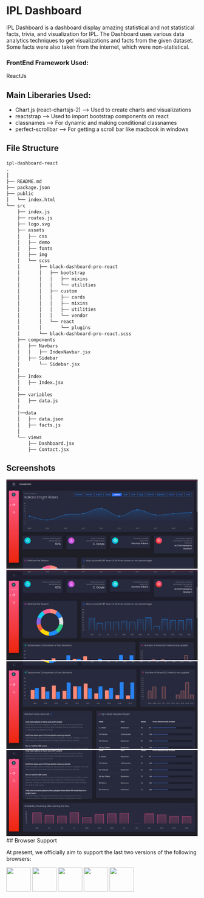 # IPL Dashboard

IPL Dashboard is a dashboard display amazing statistical and not statistical facts, trivia, and visualization for IPL. The Dashboard uses various data analytics techniques to get visualizations and facts from the given dataset. Some facts were also taken from the internet, which were non-statistical.

### FrontEnd Framework Used:
 ReactJs
 
## Main Liberaries Used:

* Chart.js (react-chartsjs-2) --> Used to create charts and visualizations
* reactstrap --> Used to import bootstrap components on react
* classnames --> For dynamic and making conditional classnames 
* perfect-scrollbar --> For getting a scroll bar like macbook in windows

## File Structure

```
ipl-dashboard-react
.
│
├── README.md
├── package.json
├── public
│   └── index.html
└── src
    ├── index.js
    ├── routes.js
    ├── logo.svg
    ├── assets
    │   ├── css
    │   ├── demo
    │   ├── fonts
    │   ├── img
    │   └── scss
    │       ├── black-dashboard-pro-react
    │       │   ├── bootstrap
    │       │   │   ├── mixins
    │       │   │   └── utilities
    │       │   ├── custom
    │       │   │   ├── cards
    │       │   │   ├── mixins
    │       │   │   ├── utilities
    │       │   │   └── vendor
    │       │   └── react
    │       │       └── plugins
    │       └── black-dashboard-pro-react.scss
    ├── components
    │   ├── Navbars
    │   │   ├── IndexNavbar.jsx
    │   ├── Sidebar
    │       └── Sidebar.jsx
    |
    ├── Index
    │   ├── Index.jsx
    │   
    ├── variables
    │   ├── data.js
    │
    │──data   
    │   ├── data.json
    │   ├── facts.js
    │
    └── views
        ├── Dashboard.jsx
        ├── Contact.jsx
```
## Screenshots
<img src="./SS/Screenshot (401).png">
<img src="./SS/Screenshot (402).png">
<img src="./SS/Screenshot (403).png">
<img src="./SS/Screenshot (404).png">
## Browser Support

At present, we officially aim to support the last two versions of the following browsers:

<img src="https://s3.amazonaws.com/creativetim_bucket/github/browser/chrome.png" width="64" height="64"> <img src="https://s3.amazonaws.com/creativetim_bucket/github/browser/firefox.png" width="64" height="64"> <img src="https://s3.amazonaws.com/creativetim_bucket/github/browser/edge.png" width="64" height="64"> <img src="https://s3.amazonaws.com/creativetim_bucket/github/browser/safari.png" width="64" height="64"> <img src="https://s3.amazonaws.com/creativetim_bucket/github/browser/opera.png" width="64" height="64">

